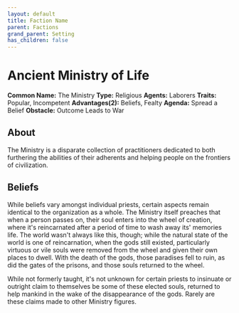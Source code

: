 ```yaml
---
layout: default
title: Faction Name
parent: Factions
grand_parent: Setting
has_children: false
---
```


# Ancient Ministry of Life

**Common Name:** The Ministry
**Type:** Religious
**Agents:** Laborers
**Traits:** Popular, Incompetent
**Advantages(2):** Beliefs, Fealty
**Agenda:** Spread a Belief
**Obstacle:** Outcome Leads to War

## About
The Ministry is a disparate collection of practitioners dedicated to both furthering the abilities of their adherents and helping people on the frontiers of civilization.

## Beliefs
While beliefs vary amongst individual priests, certain aspects remain identical to the organization as a whole. The Ministry itself preaches that when a person passes on, their soul enters into the wheel of creation, where it's reincarnated after a period of time to wash away its' memories life. The world wasn't always like this, though; while the natural state of the world is one of reincarnation, when the gods still existed, particularly virtuous or vile souls were removed from the wheel and given their own places to dwell. With the death of the gods, those paradises fell to ruin, as did the gates of the prisons, and those souls returned to the wheel.

While not formerly taught, it's not unknown for certain priests to insinuate or outright claim to themselves be some of these elected souls, returned to help mankind in the wake of the disappearance of the gods. Rarely are these claims made to other Ministry figures.
